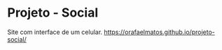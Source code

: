 # Projeto - Social

Site com interface de um celular.
https://orafaelmatos.github.io/projeto-social/
 
